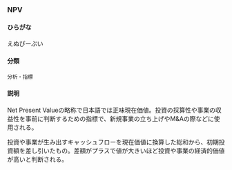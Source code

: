 <div style="display:none;">

## [あ行](securities-terms?id=あ行)
## [か行](securities-terms?id=か行)
## [さ行](securities-terms?id=さ行)
## [た行](securities-terms?id=た行)
## [な行](securities-terms?id=な行)
## [は行](securities-terms?id=は行)
## [ま行](securities-terms?id=ま行)
## [や行](securities-terms?id=や行)
## [ら行](securities-terms?id=ら行)
## [わ行](securities-terms?id=わ行)
## [英数字・記号](securities-terms?id=英数字・記号)

</div>

### NPV

#### ひらがな

えぬぴーぶい

#### 分類

`分析・指標`

#### 説明

Net Present Valueの略称で日本語では正味現在価値。投資の採算性や事業の収益性を事前に判断するための指標で、新規事業の立ち上げやM&amp;Aの際などに使用される。
 
投資や事業が生み出すキャッシュフローを現在価値に換算した総和から、初期投資額を差し引いたもの。差額がプラスで値が大きいほど投資や事業の経済的価値が高いと判断される。

